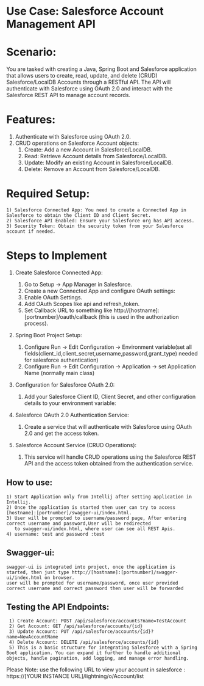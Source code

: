 
# Use Case: Salesforce Account Management API

# Scenario:
  You are tasked with creating a Java, Spring Boot and Salesforce application that allows users to create, read, update, and delete (CRUD) 
  Salesforce/LocalDB Accounts through a RESTful API. The API will authenticate with Salesforce using OAuth 2.0 and interact 
  with the Salesforce REST API to manage account records.

# Features:
1) Authenticate with Salesforce using OAuth 2.0.
2) CRUD operations on Salesforce Account objects:
    1) Create: Add a new Account in Salesforce/LocalDB.
    2) Read: Retrieve Account details from Salesforce/LocalDB.
    3) Update: Modify an existing Account in Salesforce/LocalDB.
    4) Delete: Remove an Account from Salesforce/LocalDB.

# Required Setup:
    1) Salesforce Connected App: You need to create a Connected App in Salesforce to obtain the Client ID and Client Secret.
    2) Salesforce API Enabled: Ensure your Salesforce org has API access.
    3) Security Token: Obtain the security token from your Salesforce account if needed.  

# Steps to Implement
  1. Create Salesforce Connected App:
     1) Go to Setup → App Manager in Salesforce.
     2) Create a new Connected App and configure OAuth settings:
     3) Enable OAuth Settings.
     4) Add OAuth Scopes like api and refresh_token.
     5) Set Callback URL to something like http://[hostname]:[portnumber]/oauth/callback (this is used in the authorization process).
  2. Spring Boot Project Setup:
     1) Configure Run -> Edit Configuration -> Environment variable(set all fields(client_id,client_secret,username,password,grant_type) needed for salesforce authentication)
     2) Configure Run -> Edit Configuration -> Application -> set Application Name (normally main class)

  3. Configuration for Salesforce OAuth 2.0:
     1) Add your Salesforce Client ID, Client Secret, and other configuration details to your environment variable:

  4. Salesforce OAuth 2.0 Authentication Service:
     1) Create a service that will authenticate with Salesforce using OAuth 2.0 and get the access token.

  5. Salesforce Account Service (CRUD Operations):
     1)  This service will handle CRUD operations using the Salesforce REST API and the access token obtained from the authentication service.

## How to use:
    1) Start Application only from Intellij after setting application in Intellij.
    2) Once the application is started then user can try to access [hostname]:[portnumber]/swagger-ui/index.html.
    3) User will be prompted to username/password page, After entering correct username and password,User will be redirected 
       to swagger-ui/index.html, where user can see all REST Apis.
    4) username: test and password :test



## Swagger-ui:
    swagger-ui is integrated into project, once the application is started, then just type http://[hostname]:[portnumber]/swagger-ui/index.html on browser.
    user will be prompted for username/password, once user provided correct username and correct password then user will be forwarded  
    
## Testing the API Endpoints:
     1) Create Account: POST /api/salesforce/accounts?name=TestAccount
     2) Get Account: GET /api/salesforce/accounts/{id}
     3) Update Account: PUT /api/salesforce/accounts/{id}?name=NewAccountName
     4) Delete Account: DELETE /api/salesforce/accounts/{id}
     5) This is a basic structure for integrating Salesforce with a Spring Boot application. You can expand it further to handle additional objects, handle pagination, add logging, and manage error handling.

Please Note:
use the following URL to view your account in salesforce : 
https://[YOUR INSTANCE URL]/lightning/o/Account/list

